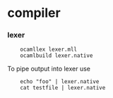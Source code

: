 # compiler

### lexer ###

```
    ocamllex lexer.mll
    ocamlbuild lexer.native
```
To pipe output into lexer use
```
    echo "foo" | lexer.native
    cat testfile | lexer.native
```

